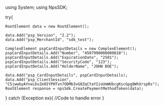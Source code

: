 using System;
using NpsSDK;

try{

    RootElement data = new RootElement();

    data.Add("psp_Version", "2.2");
    data.Add("psp_MerchantId", "sdk_test");

    ComplexElement pspCardInputDetails = new ComplexElement();
    pspCardInputDetails.Add("Number", "4507990000000010");
    pspCardInputDetails.Add("ExpirationDate", "2501");
    pspCardInputDetails.Add("SecurityCode", "123");
    pspCardInputDetails.Add("HolderName", "JOHN DOE");

    data.Add("psp_CardInputDetails", pspCardInputDetails);
    data.Add("psp_ClientSession", "C5jwwbyAYneLbvZe0IYPHTvn7ODMb3vG8ZqCYaYIioUmWUbcgKscGpg8WhXrspRs");
    RootElement response = npsSdk.CreatePaymentMethodToken(data);

}
catch (Exception ex){
    //Code to handle error
}

